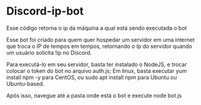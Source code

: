 # Discord-ip-bot
Esse código retorna o ip da máquina a qual está sendo executada o bot


Esse bot foi criado para quem quer hospedar um servidor em uma internet que troca o IP de tempos em tempos, retornando o Ip do servidor quando um usuário solicita !ip no Discord.

Para executá-lo em seu servidor, basta ter instalado o NodeJS, e trocar colocar o token do bot no arquivo auth.js;
Em linux, basta executar yum install npm -y para CentOS, ou sudo apt install npm para Ubuntu ou Ubuntu-based.

Após isso, navegue até a pasta onde está o bot e execute node bot.js
